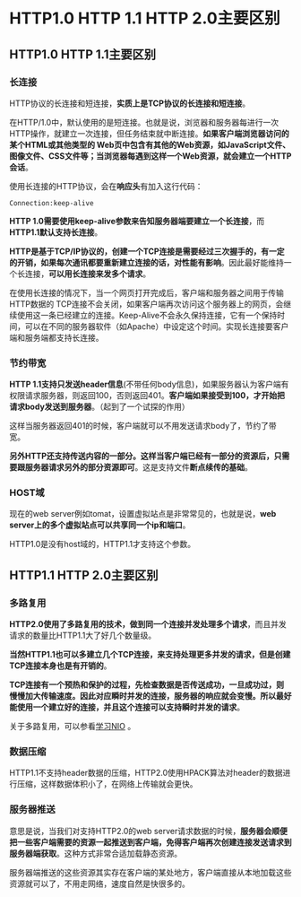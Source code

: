 # HTTP1.0 HTTP 1.1 HTTP 2.0主要区别

## HTTP1.0 HTTP 1.1主要区别

### 长连接

HTTP协议的长连接和短连接，**实质上是TCP协议的长连接和短连接**。

在HTTP/1.0中，默认使用的是短连接。也就是说，浏览器和服务器每进行一次HTTP操作，就建立一次连接，但任务结束就中断连接。**如果客户端浏览器访问的某个HTML或其他类型的 Web页中包含有其他的Web资源，如JavaScript文件、图像文件、CSS文件等；当浏览器每遇到这样一个Web资源，就会建立一个HTTP会话**。

使用长连接的HTTP协议，会在**响应头**有加入这行代码：

```shell
Connection:keep-alive
```

**HTTP 1.0需要使用keep-alive参数来告知服务器端要建立一个长连接**，而**HTTP1.1默认支持长连接**。

**HTTP是基于TCP/IP协议的，创建一个TCP连接是需要经过三次握手的，有一定的开销，如果每次通讯都要重新建立连接的话，对性能有影响**。因此最好能维持一个长连接，**可以用长连接来发多个请求**。

在使用长连接的情况下，当一个网页打开完成后，客户端和服务器之间用于传输HTTP数据的 TCP连接不会关闭，如果客户端再次访问这个服务器上的网页，会继续使用这一条已经建立的连接。Keep-Alive不会永久保持连接，它有一个保持时间，可以在不同的服务器软件（如Apache）中设定这个时间。实现长连接要客户端和服务端都支持长连接。

### 节约带宽

**HTTP 1.1支持只发送header信息**(不带任何body信息)，如果服务器认为客户端有权限请求服务器，则返回100，否则返回401。**客户端如果接受到100，才开始把请求body发送到服务器**。（起到了一个试探的作用）

这样当服务器返回401的时候，客户端就可以不用发送请求body了，节约了带宽。

**另外HTTP还支持传送内容的一部分。这样当客户端已经有一部分的资源后，只需要跟服务器请求另外的部分资源即可**。这是支持文件**断点续传的基础**。

### HOST域

现在的web server例如tomat，设置虚拟站点是非常常见的，也就是说，**web server上的多个虚拟站点可以共享同一个ip和端口**。

HTTP1.0是没有host域的，HTTP1.1才支持这个参数。

## HTTP1.1 HTTP 2.0主要区别

### 多路复用

**HTTP2.0使用了多路复用的技术，做到同一个连接并发处理多个请求**，而且并发请求的数量比HTTP1.1大了好几个数量级。

**当然HTTP1.1也可以多建立几个TCP连接，来支持处理更多并发的请求，但是创建TCP连接本身也是有开销的**。

**TCP连接有一个预热和保护的过程，先检查数据是否传送成功，一旦成功过，则慢慢加大传输速度。因此对应瞬时并发的连接，服务器的响应就会变慢。所以最好能使用一个建立好的连接，并且这个连接可以支持瞬时并发的请求**。

关于多路复用，可以参看[学习NIO](http://blog.csdn.net/linsongbin1/article/details/54865371) 。

### 数据压缩

HTTP1.1不支持header数据的压缩，HTTP2.0使用HPACK算法对header的数据进行压缩，这样数据体积小了，在网络上传输就会更快。

### 服务器推送

意思是说，当我们对支持HTTP2.0的web server请求数据的时候，**服务器会顺便把一些客户端需要的资源一起推送到客户端，免得客户端再次创建连接发送请求到服务器端获取**。这种方式非常合适加载静态资源。

服务器端推送的这些资源其实存在客户端的某处地方，客户端直接从本地加载这些资源就可以了，不用走网络，速度自然是快很多的。














